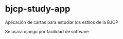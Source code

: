 # bjcp-study-app
Aplicación de cartas para estudiar los estilos de la BJCP

Se usara django por facilidad de software
